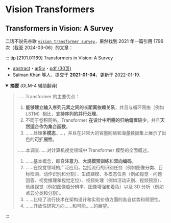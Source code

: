 # Vision Transformers

## Transformers in Vision: A Survey

二话不说先谷歌 [`vision transformer survey`](https://www.google.com/search?q=vision%20transformer%20survey)，果然找到 2021 年一篇引用 1796 次<f>（截至 2024-03-06）</f>的文章：

::: tip [2101.01169] Transformers in Vision: A Survey
- [abstract](https://arxiv.org/abs/2101.01169)・[ar5iv](https://ar5iv.labs.arxiv.org/html/2101.01169)・[pdf (30页)](https://arxiv.org/pdf/2101.01169.pdf)
- Salman Khan 等人，提交于 **2021-01-04**，更新于 2022-01-19.

<details open>
<summary><b>摘要</b> <f>(GLM-4 辅助翻译)</f></summary>

> ……Transformer 的主要优点：
> 1. **能够建立输入序列元素之间的长距离依赖关系**，并且与循环网络<f>（例如 LSTM）</f>相比，**支持序列的并行处理**。
> 2. 不同于卷积网络，Transformer **在设计中所需的归纳偏置较少**，并且**天然适合作为集合函数**。
> 3. ……处理**多模态**……，并且在非常大的容量网络和海量数据集上展示了出色的**可扩展性**。
> 
> ……本调查……对计算机视觉领域中 Transformer 模型的全面概述。
> 1. ……基本概念，即**自注意力**、**大规模预训练**和**双向编码**。
> 2. ……在视觉领域的广泛应用，包括流行的识别任务（例如图像分类、目标检测、动作识别和分割）、生成建模、多模态任务（例如视觉 - 问题回答、视觉推理和视觉定位）、视频处理（例如活动识别、视频预测）、低级视觉（例如图像超分辨率、图像增强和着色）以及 3D 分析（例如点云分类和分割）。
> 3. ……比较了流行技术在架构设计和实验价值方面的各自优势和局限性。
> 4. ……开放性研究方向……和可能……的展望。
</details>
:::
